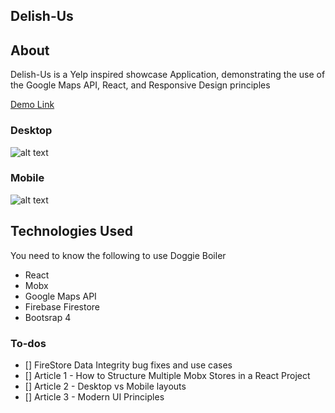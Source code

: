  
 

 
## Delish-Us

## About

Delish-Us is a Yelp inspired showcase Application, demonstrating the use of the Google Maps API, React, and Responsive Design principles

[Demo Link](https://react-fire-9a99e.firebaseapp.com/dashboard) 
### Desktop
![alt text](https://firebasestorage.googleapis.com/v0/b/react-fire-9a99e.appspot.com/o/desk.JPG?alt=media&token=07d6812e-2fa3-4137-ac1a-80b121595cce)

### Mobile
![alt text](https://firebasestorage.googleapis.com/v0/b/react-fire-9a99e.appspot.com/o/mobile.JPG?alt=media&token=bf77819b-bace-4693-801b-ca713cf98ac6)
 


## Technologies Used
You need to know the following to use Doggie Boiler
- React
- Mobx
- Google Maps API
- Firebase Firestore
- Bootsrap 4

### To-dos

- [] FireStore Data Integrity bug fixes and use cases
- [] Article 1 - How to Structure Multiple Mobx Stores in a React Project
- [] Article 2 - Desktop vs Mobile layouts 
- [] Article 3 - Modern UI Principles 


